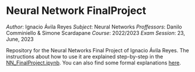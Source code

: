 # Neural Network FinalProject

*Author*: Ignacio Ávila Reyes
*Subject*: Neural Networks
*Proffessors*: Danilo Comminiello & Simone Scardapane
*Course*: 2022/2023
*Exam Session*: 23, June, 2023

Repository for the Neural Networks Final Project of Ignacio Ávila Reyes. The instructions about how to use it are explained step-by-step in the [NN_FinalProject.ipynb](./NN_FinalProject.ipynb). You can also find some formal explanations [here](./AvilaReyes_Ignacio.pdf).
